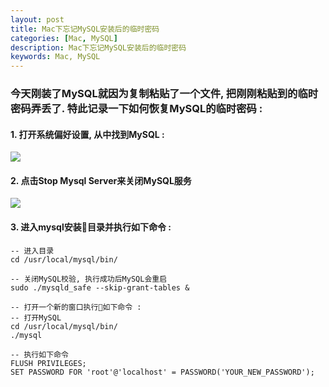 ```yaml
---
layout: post  
title: Mac下忘记MySQL安装后的临时密码  
categories: [Mac, MySQL]  
description: Mac下忘记MySQL安装后的临时密码  
keywords: Mac, MySQL  
---
```


### 今天刚装了MySQL就因为复制粘贴了一个文件, 把刚刚粘贴到的临时密码弄丢了. 特此记录一下如何恢复MySQL的临时密码 :

#### 1. 打开系统偏好设置, 从中找到MySQL :
![](https://taojintianxia.github.io/images/posts/mac/mysql.jpg)   

#### 2. 点击Stop Mysql Server来关闭MySQL服务
![](https://taojintianxia.github.io/images/posts/mac/stop-mysql.jpg)  

#### 3. 进入mysql安装目录并执行如下命令 :
```
-- 进入目录
cd /usr/local/mysql/bin/

-- 关闭MySQL校验, 执行成功后MySQL会重启
sudo ./mysqld_safe --skip-grant-tables &

-- 打开一个新的窗口执行如下命令 :
-- 打开MySQL
cd /usr/local/mysql/bin/
./mysql

-- 执行如下命令
FLUSH PRIVILEGES;
SET PASSWORD FOR 'root'@'localhost' = PASSWORD('YOUR_NEW_PASSWORD');
```

